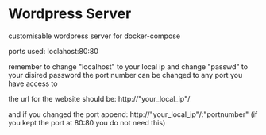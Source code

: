 # Wordpress Server

customisable wordpress server for docker-compose

ports used: loclahost:80:80

remember to change "localhost" to your local ip and change "passwd" to your disired password
the port number can be changed to any port you have access to 

the url for the website should be: http://"your_local_ip"/

and if you changed the port append: http://"your_local_ip"/:"portnumber"
(if you kept the port at 80:80 you do not need this) 
 
